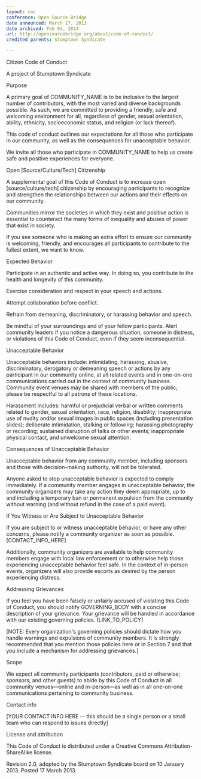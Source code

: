 ```yaml
---
layout: coc
conference: Open Source Bridge
date announced: March 17, 2013 
date archived: Feb 04, 2014
url: http://opensourcebridge.org/about/code-of-conduct/
credited parents: Stumptown Syndicate

---
```


Citizen Code of Conduct


A project of Stumptown Syndicate


Purpose

A primary goal of COMMUNITY_NAME is to be inclusive to the largest number of contributors, with the most varied and diverse backgrounds possible. As such, we are committed to providing a friendly, safe and welcoming environment for all, regardless of gender, sexual orientation, ability, ethnicity, socioeconomic status, and religion (or lack thereof).

This code of conduct outlines our expectations for all those who participate in our community, as well as the consequences for unacceptable behavior.

We invite all those who participate in COMMUNITY_NAME to help us create safe and positive experiences for everyone.


‏Open [Source/Culture/Tech] Citizenship

A supplemental goal of this Code of Conduct is to increase open [source/culture/tech] citizenship by encouraging participants to recognize and strengthen the relationships between our actions and their effects on our community.

Communities mirror the societies in which they exist and positive action is essential to counteract the many forms of inequality and abuses of power that exist in society.

If you see someone who is making an extra effort to ensure our community is welcoming, friendly, and encourages all participants to contribute to the fullest extent, we want to know.


‏Expected Behavior

Participate in an authentic and active way. In doing so, you contribute to the health and longevity of this community.

Exercise consideration and respect in your speech and actions.

Attempt collaboration before conflict.

Refrain from demeaning, discriminatory, or harassing behavior and speech.

Be mindful of your surroundings and of your fellow participants. Alert community leaders if you notice a dangerous situation, someone in distress, or violations of this Code of Conduct, even if they seem inconsequential.


Unacceptable Behavior

Unacceptable behaviors include: intimidating, harassing, abusive, discriminatory, derogatory or demeaning speech or actions by any participant in our community online, at all related events and in one-on-one communications carried out in the context of community business. Community event venues may be shared with members of the public; please be respectful to all patrons of these locations.

Harassment includes: harmful or prejudicial verbal or written comments related to gender, sexual orientation, race, religion, disability; inappropriate use of nudity and/or sexual images in public spaces (including presentation slides); deliberate intimidation, stalking or following; harassing photography or recording; sustained disruption of talks or other events; inappropriate physical contact, and unwelcome sexual attention.


‏Consequences of Unacceptable Behavior

Unacceptable behavior from any community member, including sponsors and those with decision-making authority, will not be tolerated.

Anyone asked to stop unacceptable behavior is expected to comply immediately.
If a community member engages in unacceptable behavior, the community organizers may take any action they deem appropriate, up to and including a temporary ban or permanent expulsion from the community without warning (and without refund in the case of a paid event).


‏If You Witness or Are Subject to Unacceptable Behavior

If you are subject to or witness unacceptable behavior, or have any other concerns, please notify a community organizer as soon as possible. [CONTACT_INFO_HERE]

Additionally, community organizers are available to help community members engage with local law enforcement or to otherwise help those experiencing unacceptable behavior feel safe. In the context of in-person events, organizers will also provide escorts as desired by the person experiencing distress.


Addressing Grievances

If you feel you have been falsely or unfairly accused of violating this Code of Conduct, you should notify GOVERNING_BODY with a concise description of your grievance. Your grievance will be handled in accordance with our existing governing policies. [LINK_TO_POLICY]

[NOTE:‎ ‏Every organization's governing policies should dictate how you handle warnings and expulsions of community members. It is strongly recommended that you mention those policies here or in Section 7 and that you include a mechanism for addressing grievances.]


Scope

We expect all community participants (contributors, paid or otherwise; sponsors; and other guests) to abide by this Code of Conduct in all community venues—online and in-person—as well as in all one-on-one communications pertaining to community business.


Contact info

[‏YOUR CONTACT INFO HERE -- this should be a single person or a small team who can respond to issues directly]


‏License and attribution

This Code of Conduct is distributed under a Creative Commons Attribution-ShareAlike license.

Revision 2.0, adopted by the Stumptown Syndicate board on 10 January 2013. Posted 17 March 2013.